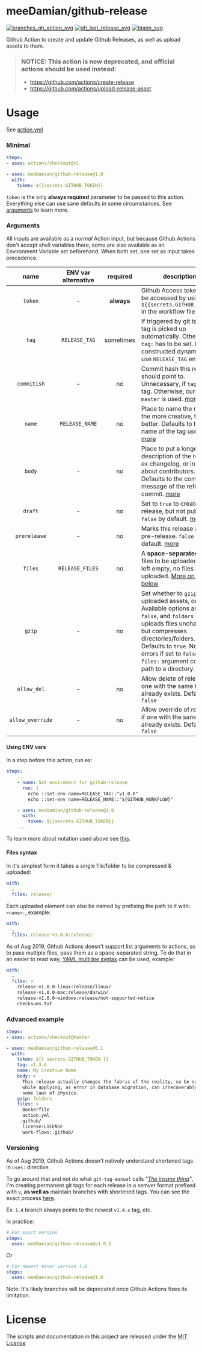 # meeDamian/github-release

[![branches_gh_action_svg]][branches_gh_action_url]
[![gh_last_release_svg]][gh_last_release_url]
[![tippin_svg]][tippin_url]

[branches_gh_action_svg]: https://github.com/meeDamian/github-release/workflows/Create%20shortened%20tags/badge.svg
[branches_gh_action_url]: https://github.com/meeDamian/github-release/blob/master/.github/workflows/on-tag.yml

[gh_last_release_svg]: https://img.shields.io/github/v/release/meeDamian/github-release?sort=semver
[gh_last_release_url]: https://github.com/meeDamian/github-release/releases/latest

[tippin_svg]: https://img.shields.io/badge/donate-lightning-FDD023?logo=bitcoin&style=flat
[tippin_url]: https://tippin.me/@meeDamian

Github Action to create and update Github Releases, as well as upload assets to them.

> ### **NOTICE:** This action is now deprecated, and official actions should be used instead:
>
> * https://github.com/actions/create-release
> * https://github.com/actions/upload-release-asset

# Usage

See [action.yml](action.yml)

### Minimal

```yaml
steps:
- uses: actions/checkout@v1

- uses: meeDamian/github-release@1.0
  with:
    token: ${{secrets.GITHUB_TOKEN}}
```

`token` is the only **always required** parameter to be passed to this action.  Everything else can use sane defaults in some circumstances.  See [arguments] to learn more.

[arguments]: #Arguments


### Arguments

All inputs are available as a _normal_ Action input, but because Github Actions don't accept shell variables there, some are also available as an Environment Variable set beforehand.  When both set, one set as input takes precedence.

| name             | ENV var alternative | required   | description
|:----------------:|:-------------------:|:----------:|----------------
| `token`          | -                   | **always** | Github Access token.  Can be accessed by using `${{secrets.GITHUB_TOKEN}}` in the workflow file.
| `tag`            | `RELEASE_TAG`       | sometimes  | If triggered by git tag push, tag is picked up automatically.  Otherwise `tag:` has to be set. For tags constructed dynamically, use `RELEASE_TAG` env var.
| `commitish`      | -                   | no         | Commit hash this release should point to.  Unnecessary, if `tag` is a git tag.  Otherwise, current `master` is used. [more]
| `name`           | `RELEASE_NAME`      | no         | Place to name the release, the more creative, the better. Defaults to the name of the tag used. [more]
| `body`           | -                   | no         | Place to put a longer description of the release, ex changelog, or info about contributors.  Defaults to the commit message of the reference commit. [more]
| `draft`          | -                   | no         | Set to `true` to create a release, but not publish it. `false` by default. [more]
| `prerelease`     | -                   | no         | Marks this release as a pre-release. `false` by default. [more]
| `files`          | `RELEASE_FILES`     | no         | A **space-separated** list of files to be uploaded. When left empty, no files are uploaded. [More on files below]
| `gzip`           | -                   | no         | Set whether to `gzip` uploaded assets, or not.  Available options are: `true`, `false`, and `folders` which uploads files unchanged, but compresses directories/folders.  Defaults to `true`.  Note: it errors if set to `false`, and `files:` argument contains path to a directory.
| `allow_del`      | -                   | no        | Allow delete of release, if one with the same tag already exists.  Defaults to `false`
| `allow_override` | -                   | no        | Allow override of release, if one with the same tag already exists.  Defaults to `false`

[more]: https://developer.github.com/v3/repos/releases/#create-a-release
[More on files below]: #Files-syntax

#### Using ENV vars

In a step before this action, run ex:

```yml
steps:
    ...
    - name: Set enviroment for github-release
      run: |
        echo ::set-env name=RELEASE_TAG::"v1.0.0"
        echo ::set-env name=RELEASE_NAME::"${GITHUB_WORKFLOW}"

    - uses: meeDamian/github-release@1.0
      with:
        token: ${{secrets.GITHUB_TOKEN}}
    ...
```

To learn more about notation used above see [this].

[this]: https://help.github.com/en/articles/development-tools-for-github-actions#set-an-environment-variable-set-env

#### Files syntax

In it's simplest form it takes a single file/folder to be compressed & uploaded:

```yaml
with:
  …
  files: release/
```

Each uploaded element can also be named by prefixing the path to it with: `<name>:`, example:

```yaml
with:
  …
  files: release-v1.0.0:release/
```

As of Aug 2019, Github Actions doesn't support list arguments to actions, so to pass multiple files, pass them as a space-separated string.  To do that in an easier to read way, [YAML multiline syntax] can be used, example:

```yaml
with:
  …
  files: >
    release-v1.0.0-linux:release/linux/
    release-v1.0.0-mac:release/darwin/
    release-v1.0.0-windows:release/not-supported-notice
    checksums.txt      
```
[YAML multiline syntax]: https://yaml-multiline.info/ 

### Advanced example

```yaml
steps:
- uses: actions/checkout@master

- uses: meeDamian/github-release@0.1
  with:
    token: ${{ secrets.GITHUB_TOKEN }}
    tag: v1.3.6
    name: My Creative Name
    body: >
      This release actually changes the fabric of the reality, so be careful 
      while applying, as error in database migration, can irrecoverably wipe 
      some laws of physics.  
    gzip: folders
    files: >
      Dockerfile
      action.yml
     .github/
      license:LICENSE
      work-flows:.github/
```


### Versioning

As of Aug 2019, Github Actions doesn't natively understand shortened tags in `uses:` directive.

To go around that and not do what `git-tag-manual` calls _"[The insane thing]"_, I'm creating permanent git tags for each release in a semver format prefixed with `v`, **as well as** maintain branches with shortened tags.  You can see the exact process [here].

Ex. `1.4` branch always points to the newest `v1.4.x` tag, etc.

In practice:

```yaml
# For exact version
steps:
  uses: meeDamian/github-release@v1.0.1
```
Or
```yaml
# For newest minor version 1.0
steps:
  uses: meeDamian/github-release@1.0
```

Note: It's likely branches will be deprecated once Github Actions fixes its limitation.

[The insane thing]: https://git-scm.com/docs/git-tag#_on_re_tagging
[here]: .github/workflows/on-tag.yml

# License

The scripts and documentation in this project are released under the [MIT License](LICENSE)
